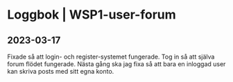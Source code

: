 # Loggbok | WSP1-user-forum

## 2023-03-17
Fixade så att login- och register-systemet fungerade. Tog in så att själva forum flödet fungerade. Nästa gång ska jag fixa så att bara en inloggad user kan skriva posts med sitt egna konto.